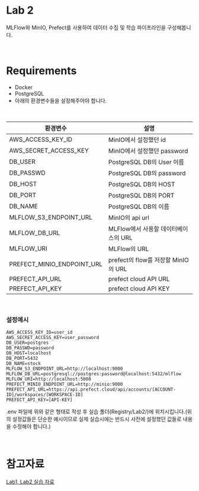 # Lab 2

MLFlow와 MinIO, Prefect를 사용하여 데이터 수집 및 학습 파이프라인을 구성해봅니다.

<br>

# Requirements

* Docker
* PostgreSQL
* 아래의 환경변수들을 설정해주어야 합니다.

<br>

|환경변수|설명|
|---|---|
|AWS_ACCESS_KEY_ID|MinIO에서 설정했던 id|
|AWS_SECRET_ACCESS_KEY|MinIO에서 설정했던 password|
|DB_USER|PostgreSQL DB의 User 이름|
|DB_PASSWD|PostgreSQL DB의 password|
|DB_HOST|PostgreSQL DB의 HOST|
|DB_PORT|PostgreSQL DB의 PORT|
|DB_NAME|PostgreSQL DB의 이름|
|MLFLOW_S3_ENDPOINT_URL|MinIO의 api url|
|MLFLOW_DB_URL|MLFlow에서 사용할 데이터베이스의 URL|
|MLFLOW_URI|MLFlow의 URL|
|PREFECT_MINIO_ENDPOINT_URL|prefect의 flow를 저장할 MinIO의 URL|
|PREFECT_API_URL|prefect cloud API URL|
|PREFECT_API_KEY|prefect cloud API KEY|

<br>

### 설정예시
```
AWS_ACCESS_KEY_ID=user_id
AWS_SECRET_ACCESS_KEY=user_password
DB_USER=postgres
DB_PASSWD=password
DB_HOST=localhost
DB_PORT=5432
DB_NAME=stock
MLFLOW_S3_ENDPOINT_URL=http://localhost:9000
MLFLOW_DB_URL=postgresql://postgres:password@localhost:5432/mlflow
MLFLOW_URI=http://localhost:5000
PREFECT_MINIO_ENDPOINT_URL=http://minio:9000
PREFECT_API_URL=https://api.prefect.cloud/api/accounts/[ACCOUNT-ID]/workspaces/[WORKSPACE-ID]
PREFECT_API_KEY=[API-KEY]
```

.env 파일에 위와 같은 형태로 작성 후 실습 폴더(Registry/Lab2/)에 위치시킵니다.(위의 설정값들은 단순한 예시이므로 실제 실습시에는 반드시 사전에 설정했던 값들로 내용을 수정해야 합니다.)

<br>

# 참고자료
[Lab1, Lab2 실습 자료](https://docs.google.com/presentation/d/1JM-qKYC3xdzs3kn9x3X119HSSIaOgiiRGQXMTlw4lGY/edit?usp=sharing)  
